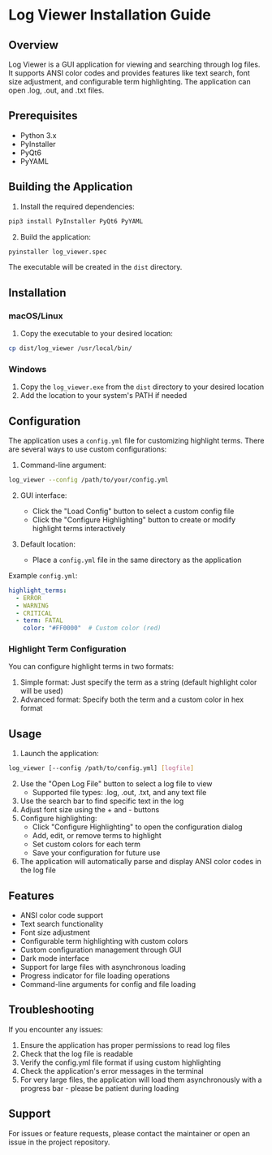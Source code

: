 # Log Viewer Installation Guide

## Overview
Log Viewer is a GUI application for viewing and searching through log files. It supports ANSI color codes and provides features like text search, font size adjustment, and configurable term highlighting. The application can open .log, .out, and .txt files.

## Prerequisites
- Python 3.x
- PyInstaller
- PyQt6
- PyYAML

## Building the Application

1. Install the required dependencies:
```bash
pip3 install PyInstaller PyQt6 PyYAML
```

2. Build the application:
```bash
pyinstaller log_viewer.spec
```

The executable will be created in the `dist` directory.

## Installation

### macOS/Linux
1. Copy the executable to your desired location:
```bash
cp dist/log_viewer /usr/local/bin/
```

### Windows
1. Copy the `log_viewer.exe` from the `dist` directory to your desired location
2. Add the location to your system's PATH if needed

## Configuration
The application uses a `config.yml` file for customizing highlight terms. There are several ways to use custom configurations:

1. Command-line argument:
```bash
log_viewer --config /path/to/your/config.yml
```

2. GUI interface:
   - Click the "Load Config" button to select a custom config file
   - Click the "Configure Highlighting" button to create or modify highlight terms interactively

3. Default location:
   - Place a `config.yml` file in the same directory as the application

Example `config.yml`:
```yaml
highlight_terms:
  - ERROR
  - WARNING
  - CRITICAL
  - term: FATAL
    color: "#FF0000"  # Custom color (red)
```

### Highlight Term Configuration
You can configure highlight terms in two formats:
1. Simple format: Just specify the term as a string (default highlight color will be used)
2. Advanced format: Specify both the term and a custom color in hex format

## Usage
1. Launch the application:
```bash
log_viewer [--config /path/to/config.yml] [logfile]
```

2. Use the "Open Log File" button to select a log file to view
   - Supported file types: .log, .out, .txt, and any text file
3. Use the search bar to find specific text in the log
4. Adjust font size using the + and - buttons
5. Configure highlighting:
   - Click "Configure Highlighting" to open the configuration dialog
   - Add, edit, or remove terms to highlight
   - Set custom colors for each term
   - Save your configuration for future use
6. The application will automatically parse and display ANSI color codes in the log file

## Features
- ANSI color code support
- Text search functionality
- Font size adjustment
- Configurable term highlighting with custom colors
- Custom configuration management through GUI
- Dark mode interface
- Support for large files with asynchronous loading
- Progress indicator for file loading operations
- Command-line arguments for config and file loading

## Troubleshooting
If you encounter any issues:
1. Ensure the application has proper permissions to read log files
2. Check that the log file is readable
3. Verify the config.yml file format if using custom highlighting
4. Check the application's error messages in the terminal
5. For very large files, the application will load them asynchronously with a progress bar - please be patient during loading

## Support
For issues or feature requests, please contact the maintainer or open an issue in the project repository. 